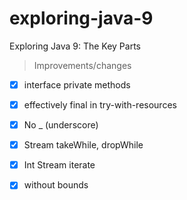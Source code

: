 # exploring-java-9
Exploring Java 9: The Key Parts

> Improvements/changes
    
- [x] interface private methods
- [x] effectively final in try-with-resources
- [x] No _ (underscore)
- [x] Stream takeWhile, dropWhile
- [x] Int Stream iterate
- [x] without bounds
 
